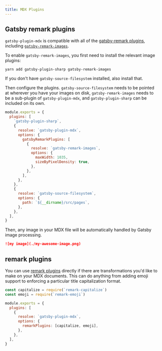 ```yaml
---
title: MDX Plugins
---
```


## Gatsby remark plugins

`gatsby-plugin-mdx` is compatible with all of the [gatsby-remark
plugins](/packages/gatsby-remark-images/?=gatsby-remark),
including
[`gatsby-remark-images`](https://next.gatsbyjs.org/packages/gatsby-remark-images/?=gatsby-remark).

To enable `gatsby-remark-images`, you first need to install the relevant
image plugins:

```shell
yarn add gatsby-plugin-sharp gatsby-remark-images
```

If you don't have `gatsby-source-filesystem` installed, also install that.

Then configure the plugins. `gatsby-source-filesystem` needs to be
pointed at wherever you have your images on disk,
`gatsby-remark-images` needs to be a sub-plugin of `gatsby-plugin-mdx`, and
`gatsby-plugin-sharp` can be included on its own.

```javascript=gatsby-config.js
module.exports = {
  plugins: [
    `gatsby-plugin-sharp`,
    {
      resolve: `gatsby-plugin-mdx`,
      options: {
        gatsbyRemarkPlugins: [
          {
            resolve: `gatsby-remark-images`,
            options: {
              maxWidth: 1035,
              sizeByPixelDensity: true,
            },
          },
        ],
      },
    },
    {
      resolve: `gatsby-source-filesystem`,
      options: {
        path: `${__dirname}/src/pages`,
      },
    },
  ],
}
```

Then, any image in your MDX file will be automatically handled
by Gatsby image processing.

```markdown
![my image](./my-awesome-image.png)
```

## remark plugins

You can use [remark plugins](https://github.com/remarkjs/remark/blob/master/doc/plugins.md)
directly if there are transformations you'd like to make on your
MDX documents. This can do anything from adding emoji support to
enforcing a particular title capitalization format.

```javascript=gatsby-config.js
const capitalize = require(`remark-capitalize`)
const emoji = require(`remark-emoji`)

module.exports = {
  plugins: [
    {
      resolve: `gatsby-plugin-mdx`,
      options: {
        remarkPlugins: [capitalize, emoji],
      },
    },
  ],
}
```
